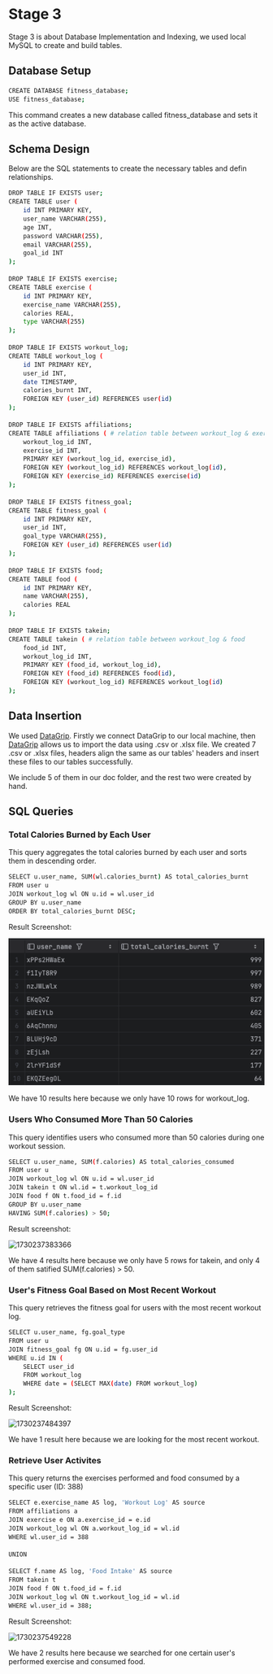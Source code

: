 # Stage 3

Stage 3 is about Database Implementation and Indexing, we used local MySQL to create and build tables.

## Database Setup

```bash
CREATE DATABASE fitness_database;
USE fitness_database;
```

This command creates a new database called fitness_database and sets it as the active database.

## Schema Design

Below are the SQL statements to create the necessary tables and defin relationships.

```bash
DROP TABLE IF EXISTS user;
CREATE TABLE user (
    id INT PRIMARY KEY,
    user_name VARCHAR(255),
    age INT,
    password VARCHAR(255),
    email VARCHAR(255),
    goal_id INT
);

DROP TABLE IF EXISTS exercise;
CREATE TABLE exercise (
    id INT PRIMARY KEY,
    exercise_name VARCHAR(255),
    calories REAL,
    type VARCHAR(255)
);

DROP TABLE IF EXISTS workout_log;
CREATE TABLE workout_log (
    id INT PRIMARY KEY,
    user_id INT,
    date TIMESTAMP,
    calories_burnt INT,
    FOREIGN KEY (user_id) REFERENCES user(id)
);

DROP TABLE IF EXISTS affiliations;
CREATE TABLE affiliations ( # relation table between workout_log & exercise
    workout_log_id INT,
    exercise_id INT,
    PRIMARY KEY (workout_log_id, exercise_id),
    FOREIGN KEY (workout_log_id) REFERENCES workout_log(id),
    FOREIGN KEY (exercise_id) REFERENCES exercise(id)
);

DROP TABLE IF EXISTS fitness_goal;
CREATE TABLE fitness_goal (
    id INT PRIMARY KEY,
    user_id INT,
    goal_type VARCHAR(255),
    FOREIGN KEY (user_id) REFERENCES user(id)
);

DROP TABLE IF EXISTS food;
CREATE TABLE food (
    id INT PRIMARY KEY,
    name VARCHAR(255),
    calories REAL
);

DROP TABLE IF EXISTS takein;
CREATE TABLE takein ( # relation table between workout_log & food
    food_id INT,
    workout_log_id INT,
    PRIMARY KEY (food_id, workout_log_id),
    FOREIGN KEY (food_id) REFERENCES food(id),
    FOREIGN KEY (workout_log_id) REFERENCES workout_log(id)
);

```

## Data Insertion

We used [DataGrip](https://www.jetbrains.com/datagrip/). Firstly we connect DataGrip to our local machine, then [DataGrip](https://www.jetbrains.com/datagrip/) allows us to import the data using .csv or .xlsx file. We created 7 .csv or .xlsx files, headers align the same as our tables' headers and insert these files to our tables successfully.

We include 5 of them in our doc folder, and the rest two were created by hand.

## SQL Queries

### Total Calories Burned by Each User

This query aggregates the total calories burned by each user and sorts them in descending order.

```bash
SELECT u.user_name, SUM(wl.calories_burnt) AS total_calories_burnt
FROM user u
JOIN workout_log wl ON u.id = wl.user_id
GROUP BY u.user_name
ORDER BY total_calories_burnt DESC;
```

Result Screenshot:

![00](doc/screenShot/00.png)

We have 10 results here because we only have 10 rows for workout_log.

### Users Who Consumed More Than 50 Calories

This query identifies users who consumed more than 50 calories during one workout session.

```bash
SELECT u.user_name, SUM(f.calories) AS total_calories_consumed
FROM user u
JOIN workout_log wl ON u.id = wl.user_id
JOIN takein t ON wl.id = t.workout_log_id
JOIN food f ON t.food_id = f.id
GROUP BY u.user_name
HAVING SUM(f.calories) > 50;
```

Result screenshot:

![1730237383366](images/STAGE3/1730237383366.png)

We have 4 results here because we only have 5 rows for takein, and only 4 of them satified SUM(f.calories) > 50.

### User's Fitness Goal Based on Most Recent Workout

This query retrieves the fitness goal for users with the most recent workout log.

```bash
SELECT u.user_name, fg.goal_type
FROM user u
JOIN fitness_goal fg ON u.id = fg.user_id
WHERE u.id IN (
    SELECT user_id
    FROM workout_log
    WHERE date = (SELECT MAX(date) FROM workout_log)
);
```

Result Screenshot:

![1730237484397](images/STAGE3/1730237484397.png)

We have 1 result here because we are looking for the most recent workout.

### Retrieve User Activites

This query returns the exercises performed and food consumed by a specific user (ID: 388)

```bash
SELECT e.exercise_name AS log, 'Workout Log' AS source
FROM affiliations a
JOIN exercise e ON a.exercise_id = e.id
JOIN workout_log wl ON a.workout_log_id = wl.id
WHERE wl.user_id = 388

UNION

SELECT f.name AS log, 'Food Intake' AS source
FROM takein t
JOIN food f ON t.food_id = f.id
JOIN workout_log wl ON t.workout_log_id = wl.id
WHERE wl.user_id = 388;
```

Result Screenshot:

![1730237549228](images/STAGE3/1730237549228.png)

We have 2 results here because we searched for one certain user's performed exercise and consumed food.
